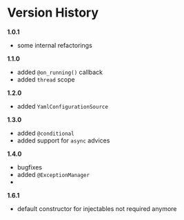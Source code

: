 
# Version History

**1.0.1**

- some internal refactorings

**1.1.0**

- added `@on_running()` callback
- added `thread` scope

**1.2.0**

- added `YamlConfigurationSource`

**1.3.0**

- added `@conditional`
- added support for `async` advices


**1.4.0**

- bugfixes
- added `@ExceptionManager`
- 
**1.6.1**

- default constructor for injectables not required anymore


      
